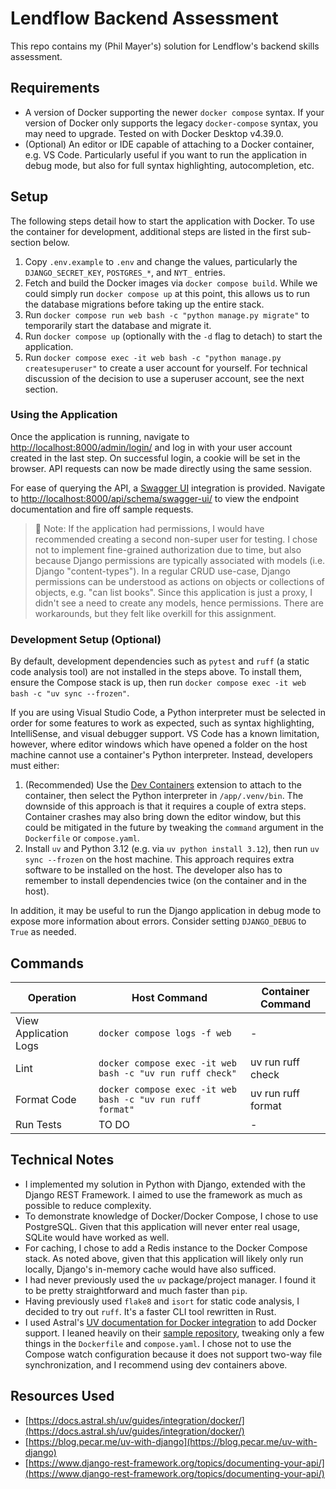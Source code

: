 # Lendflow Backend Assessment

This repo contains my (Phil Mayer's) solution for Lendflow's backend skills assessment.

## Requirements

- A version of Docker supporting the newer `docker compose` syntax. If your version of Docker only supports the legacy `docker-compose` syntax, you may need to upgrade. Tested on with Docker Desktop v4.39.0.
- (Optional) An editor or IDE capable of attaching to a Docker container, e.g. VS Code. Particularly useful if you want to run the application in debug mode, but also for full syntax highlighting, autocompletion, etc.

## Setup

The following steps detail how to start the application with Docker. To use the container for development, additional steps are listed in the first sub-section below.

1. Copy `.env.example` to `.env` and change the values, particularly the `DJANGO_SECRET_KEY`, `POSTGRES_*`, and `NYT_` entries.
2. Fetch and build the Docker images via `docker compose build`. While we could simply run `docker compose up` at this point, this allows us to run the database migrations before taking up the entire stack.
3. Run `docker compose run web bash -c "python manage.py migrate"` to temporarily start the database and migrate it.
4. Run `docker compose up` (optionally with the `-d` flag to detach) to start the application.
5. Run `docker compose exec -it web bash -c "python manage.py createsuperuser"` to create a user account for yourself. For technical discussion of the decision to use a superuser account, see the next section.

### Using the Application

Once the application is running, navigate to [http://localhost:8000/admin/login/](http://localhost:8000/admin/login/) and log in with your user account created in the last step. On successful login, a cookie will be set in the browser. API requests can now be made directly using the same session.

For ease of querying the API, a [Swagger UI](https://swagger.io/tools/swagger-ui/) integration is provided. Navigate to [http://localhost:8000/api/schema/swagger-ui/](http://localhost:8000/api/schema/swagger-ui/) to view the endpoint documentation and fire off sample requests.

> 📘 Note: If the application had permissions, I would have recommended creating a second non-super user for testing. I chose not to implement fine-grained authorization due to time, but also because Django permissions are typically associated with models (i.e. Django "content-types"). In a regular CRUD use-case, Django permissions can be understood as actions on objects or collections of objects, e.g. "can list books". Since this application is just a proxy, I didn't see a need to create any models, hence permissions. There are workarounds, but they felt like overkill for this assignment.

### Development Setup (Optional)

By default, development dependencies such as `pytest` and `ruff` (a static code analysis tool) are not installed in the steps above. To install them, ensure the Compose stack is up, then run `docker compose exec -it web bash -c "uv sync --frozen"`.

If you are using Visual Studio Code, a Python interpreter must be selected in order for some features to work as expected, such as syntax highlighting, IntelliSense, and visual debugger support. VS Code has a known limitation, however, where editor windows which have opened a folder on the host machine cannot use a container's Python interpreter. Instead, developers must either:

1. (Recommended) Use the [Dev Containers](https://marketplace.visualstudio.com/items?itemName=ms-vscode-remote.remote-containers) extension to attach to the container, then select the Python interpreter in `/app/.venv/bin`. The downside of this approach is that it requires a couple of extra steps. Container crashes may also bring down the editor window, but this could be mitigated in the future by tweaking the `command` argument in the `Dockerfile` or `compose.yaml`.
2. Install `uv` and Python 3.12 (e.g. via `uv python install 3.12`), then run `uv sync --frozen` on the host machine. This approach requires extra software to be installed on the host. The developer also has to remember to install dependencies twice (on the container and in the host).

In addition, it may be useful to run the Django application in debug mode to expose more information about errors. Consider setting `DJANGO_DEBUG` to `True` as needed.

## Commands

| Operation             | Host Command                                               | Container Command  |
|-----------------------|------------------------------------------------------------|--------------------|
| View Application Logs | `docker compose logs -f web`                               | -                  |
| Lint                  | `docker compose exec -it web bash -c "uv run ruff check"`  | uv run ruff check  |
| Format Code           | `docker compose exec -it web bash -c "uv run ruff format"` | uv run ruff format |
| Run Tests             | TO DO                                                      | -                  |

## Technical Notes

- I implemented my solution in Python with Django, extended with the Django REST Framework. I aimed to use the framework as much as possible to reduce complexity.
- To demonstrate knowledge of Docker/Docker Compose, I chose to use PostgreSQL. Given that this application will never enter real usage, SQLite would have worked as well.
- For caching, I chose to add a Redis instance to the Docker Compose stack. As noted above, given that this application will likely only run locally, Django's in-memory cache would have also sufficed.
- I had never previously used the `uv` package/project manager. I found it to be pretty straightforward and much faster than `pip`.
- Having previously used `flake8` and `isort` for static code analysis, I decided to try out `ruff`. It's a faster CLI tool rewritten in Rust.
- I used Astral's [UV documentation for Docker integration](https://docs.astral.sh/uv/guides/integration/docker/) to add Docker support. I leaned heavily on their [sample repository](https://github.com/astral-sh/uv-docker-example/tree/main), tweaking only a few things in the `Dockerfile` and `compose.yaml`. I chose not to use the Compose watch configuration because it does not support two-way file synchronization, and I recommend using dev containers above.

## Resources Used

- [https://docs.astral.sh/uv/guides/integration/docker/](https://docs.astral.sh/uv/guides/integration/docker/)
- [https://blog.pecar.me/uv-with-django](https://blog.pecar.me/uv-with-django)
- [https://www.django-rest-framework.org/topics/documenting-your-api/](https://www.django-rest-framework.org/topics/documenting-your-api/)
